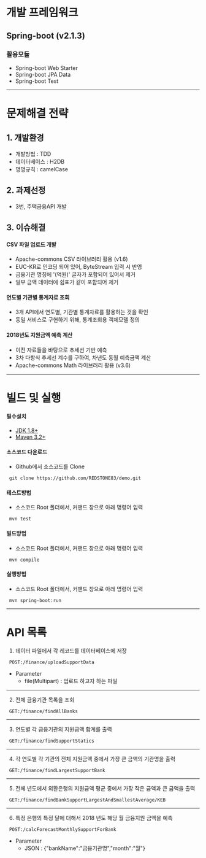 
개발 프레임워크
======================
## Spring-boot (v2.1.3)
### 활용모듈
+ Spring-boot Web Starter
+ Spring-boot JPA Data
+ Spring-boot Test

* * *
문제해결 전략
====================
## 1. 개발환경
- 개발방법 : TDD
- 데이터베이스 : H2DB
- 명명규칙 : camelCase

## 2. 과제선정
- 3번, 주택금융API 개발

## 3. 이슈해결
#### CSV 파일 업로드 개발
+ Apache-commons CSV 라이브러리 활용 (v1.6)
+ EUC-KR로 인코딩 되어 있어, ByteStream 입력 시 반영
+ 금융기관 명칭에 '(억원)' 글자가 포함되어 있어서 제거
+ 일부 금액 데이터에 쉼표가 같이 포함되어 제거

#### 연도별 기관별 통계자료 조회
+ 3개 API에서 연도별, 기관별 통계자료를 활용하는 것을 확인
+ 동일 서비스로 구현하기 위해, 통계조회용 객체모델 정의

#### 2018년도 지원금액 예측 계산
+ 이전 자료들을 바탕으로 추세선 기반 예측
+ 3차 다항식 추세선 계수를 구하여, 차년도 동월 예측금액 계산
+ Apache-commons Math 라이브러리 활용 (v3.6)
  
* * *
빌드 및 실행
======================
#### 필수설치
+ [JDK 1.8+](https://www.oracle.com/technetwork/java/javase/downloads/index.html)
+ [Maven 3.2+](https://maven.apache.org/download.cgi)

#### 소스코드 다운로드
+ Github에서 소스코드를 Clone
<pre><code> git clone https://github.com/REDSTONE83/demo.git </code></pre>

#### 테스트방법
+ 소스코드 Root 폴더에서, 커맨드 창으로 아래 명령어 입력
<pre><code> mvn test </code></pre>
  
#### 빌드방법
+ 소스코드 Root 폴더에서, 커맨드 창으로 아래 명령어 입력
<pre><code> mvn compile </code></pre>

#### 실행방법
+ 소스코드 Root 폴더에서, 커맨드 창으로 아래 명령어 입력
<pre><code> mvn spring-boot:run </code></pre>


* * *
API 목록
======================
1. 데이터 파일에서 각 레코드를 데이터베이스에 저장
<pre><code> POST:/finance/uploadSupportData </code></pre>
- Parameter
  + file(Multipart) : 업로드 하고자 하는 파일
-------------------------------

2. 전체 금융기관 목록을 조회
<pre><code> GET:/finance/findAllBanks </code></pre>
-------------------------------

3. 연도별 각 금융기관의 지원금액 합계를 출력
<pre><code> GET:/finance/findSupportStatics </code></pre>
-------------------------------

4. 각 연도별 각 기관의 전체 지원금액 중에서 가장 큰 금액의 기관명을 출력
<pre><code> GET:/finance/findLargestSupportBank </code></pre>
- - -

5. 전체 년도에서 외환은행의 지원금액 평균 중에서 가장 작은 금액과 큰 금액을 출력
<pre><code> GET:/finance/findBankSupportLargestAndSmallestAverage/KEB </code></pre>
- - -

6. 특정 은행의 특정 달에 대해서 2018 년도 해당 월 금융지원 금액을 예측
<pre><code> POST:/calcForecastMonthlySupportForBank </code></pre>
- Parameter
  + JSON : {"bankName":"금융기관명","month":"월"}
